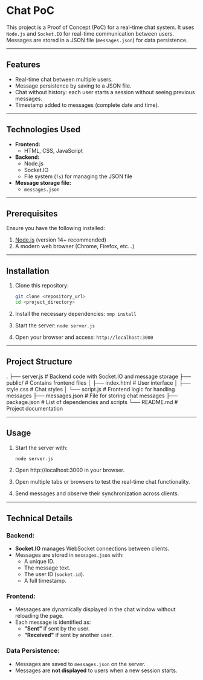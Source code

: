 # Chat PoC

This project is a Proof of Concept (PoC) for a real-time chat system. It uses `Node.js` and `Socket.IO` for real-time communication between users. Messages are stored in a JSON file (`messages.json`) for data persistence.

---

## Features

- Real-time chat between multiple users.
- Message persistence by saving to a JSON file.
- Chat without history: each user starts a session without seeing previous messages.
- Timestamp added to messages (complete date and time).

---

## Technologies Used

- **Frontend:**
  - HTML, CSS, JavaScript
- **Backend:**
  - Node.js
  - Socket.IO
  - File system (`fs`) for managing the JSON file
- **Message storage file:**
  - `messages.json`

---

## Prerequisites

Ensure you have the following installed:

1. [Node.js](https://nodejs.org) (version 14+ recommended)
2. A modern web browser (Chrome, Firefox, etc...)

---

## Installation

1. Clone this repository:

   ```bash
   git clone <repository_url>
   cd <project_directory>

2. Install the necessary dependencies:
`nmp install`

3. Start the server:
`node server.js`

4. Open your browser and access:
`http://localhost:3000`

---

## Project Structure

.
├── server.js         # Backend code with Socket.IO and message storage
├── public/           # Contains frontend files
│   ├── index.html    # User interface
│   ├── style.css     # Chat styles
│   └── script.js     # Frontend logic for handling messages
├── messages.json     # File for storing chat messages
├── package.json      # List of dependencies and scripts
└── README.md         # Project documentation

---

## Usage

1. Start the server with:

   ```bash
   node server.js

2. Open http://localhost:3000 in your browser.

3. Open multiple tabs or browsers to test the real-time chat functionality.

4. Send messages and observe their synchronization across clients.

---

## Technical Details

### Backend:
- **Socket.IO** manages WebSocket connections between clients.
- Messages are stored in `messages.json` with:
  - A unique ID.
  - The message text.
  - The user ID (`socket.id`).
  - A full timestamp.

### Frontend:
- Messages are dynamically displayed in the chat window without reloading the page.
- Each message is identified as:
  - **"Sent"** if sent by the user.
  - **"Received"** if sent by another user.

### Data Persistence:
- Messages are saved to `messages.json` on the server.
- Messages are **not displayed** to users when a new session starts.

